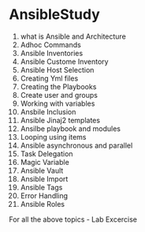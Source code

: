 # AnsibleStudy

1)  what is Ansible and Architecture
2)  Adhoc Commands
3)  Ansible Inventories
4)  Ansible Custome Inventory
5)  Ansible Host Selection
6)  Creating Yml files
7)  Creating the Playbooks
8)  Create user and groups 
9)  Working with variables
10)  Ansbile Inclusion
11)  Ansible Jinaj2 templates
12)  Ansilbe playbook and modules
13)  Looping using items
14)  Ansible asynchronous and parallel
15)  Task Delegation
16)  Magic Variable
17)  Ansible Vault
18)  Ansible Import
19)  Ansible Tags
20)  Error Handling
21)  Ansible Roles 


For all the above topics - Lab Excercise

